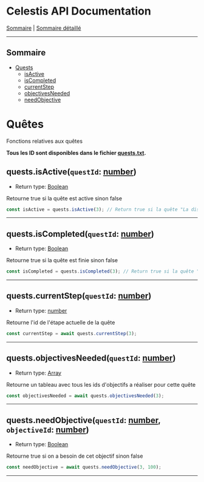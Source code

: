 # Celestis API Documentation

[Sommaire](README.md) | [Sommaire détaillé](singlepage.md)

<hr>

## Sommaire

- [Quests](#quests)
  - [isActive](#isactive)
  - [isCompleted](#iscompleted)
  - [currentStep](#currentstep)
  - [objectivesNeeded](#objectivesneeded)
  - [needObjective](#needobjective)

# Quêtes

Fonctions relatives aux quêtes

**Tous les ID sont disponibles dans le fichier [quests.txt](https://docs.Celestis.com/ids/quests.txt).**

<h2 id="isactive">
  quests.isActive(<code>questId</code>: <a href="https://developer.mozilla.org/fr-Fr/docs/Web/JavaScript/Data_structures#Number_type">number</a>)
</h2>

- Return type: <a href="https://developer.mozilla.org/fr-Fr/docs/Web/JavaScript/Data_structures#Boolean_type">Boolean</a>

Retourne true si la quête est active sinon false

```js
const isActive = quests.isActive(3); // Return true si la quête "La discorde végétale" est lancée
```

<hr>

<h2 id="iscompleted">
  quests.isCompleted(<code>questId</code>: <a href="https://developer.mozilla.org/fr-Fr/docs/Web/JavaScript/Data_structures#Number_type">number</a>)
</h2>

- Return type: <a href="https://developer.mozilla.org/fr-Fr/docs/Web/JavaScript/Data_structures#Boolean_type">Boolean</a>

Retourne true si la quête est finie sinon false

```js
const isCompleted = quests.isCompleted(3); // Return true si la quête "La discorde végétale" est finie
```

<hr>

<h2 id="currentstep">
  quests.currentStep(<code>questId</code>: <a href="https://developer.mozilla.org/fr-Fr/docs/Web/JavaScript/Data_structures#Number_type">number</a>)
</h2>

- Return type: <a href="https://developer.mozilla.org/fr-Fr/docs/Web/JavaScript/Data_structures#Number_type">number</a>

Retourne l'id de l'étape actuelle de la quête

```js
const currentStep = await quests.currentStep(3);
```

<hr>

<h2 id="objectivesneeded">
  quests.objectivesNeeded(<code>questId</code>: <a href="https://developer.mozilla.org/fr-Fr/docs/Web/JavaScript/Data_structures#Number_type">number</a>)
</h2>

- Return type: <a href="https://developer.mozilla.org/fr-Fr/docs/Web/JavaScript/Data_structures#Array_type">Array<number></a>

Retourne un tableau avec tous les ids d'objectifs a réaliser pour cette quête

```js
const objectivesNeeded = await quests.objectivesNeeded(3);
```

<hr>

<h2 id="needobjective">
  quests.needObjective(<code>questId</code>: <a href="https://developer.mozilla.org/fr-Fr/docs/Web/JavaScript/Data_structures#Number_type">number</a>, <code>objectiveId</code>: <a href="https://developer.mozilla.org/fr-Fr/docs/Web/JavaScript/Data_structures#Number_type">number</a>)
</h2>

- Return type: <a href="https://developer.mozilla.org/fr-Fr/docs/Web/JavaScript/Data_structures#Boolean_type">Boolean</a>

Retourne true si on a besoin de cet objectif sinon false

```js
const needObjective = await quests.needObjective(3, 100);
```

<hr>
